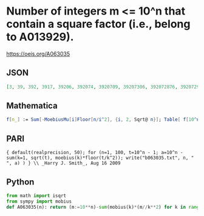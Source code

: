 # Number of integers m <\= 10^n that contain a square factor \(i\.e\., belong to A013929\)\.
https://oeis.org/A063035
## JSON
```JSON
[3, 39, 392, 3917, 39206, 392074, 3920709, 39207306, 392072876, 3920729058, 39207289720, 392072897726, 3920728981706, 39207289814053, 392072898145897, 3920728981459595]
```
## Mathematica
```Mathematica
f[n_] := Sum[-MoebiusMu[i]Floor[n/i^2], {i, 2, Sqrt@ n}]; Table[ f[10^n], {n, 0, 14}]
```
## PARI
```PARI
{ default(realprecision, 50); for (n=1, 100, t=10^n - 1; a=10^n - sum(k=1, sqrt(t), moebius(k)*floor(t/k^2)); write("b063035.txt", n, " ", a) ) } \\ _Harry J. Smith_, Aug 16 2009
```
## Python
```Python
from math import isqrt
from sympy import mobius
def A063035(n): return (m:=10**n)-sum(mobius(k)*(m//k**2) for k in range(1,isqrt(m)+1)) # _Chai Wah Wu_, Jul 20 2024
```
